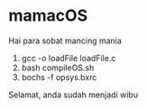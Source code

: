# mamacOS

Hai para sobat mancing mania

1. gcc -o loadFile loadFile.c
2. bash compileOS.sh
3. bochs -f opsys.bxrc

Selamat, anda sudah menjadi wibu

